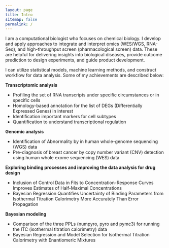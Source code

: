 ```yaml
---
layout: page
title: Intro
sitemap: false
permalink: /
---
```


I am a computational biologist who focuses on chemical biology. I develop and apply approaches to integrate and interpret omics (WES/WGS, RNA-Seq), and high-throughput screen (pharmacological screen) data. These are helpful for delivering insights into biological diseases, provide outcome prediction to design experiments, and guide product development.

I can utilize statistical models, machine learning methods, and construct workflow for data analysis. Some of my achievements are described below:

**Transcriptomic analysis**
- Profiling the set of RNA transcripts under specific circumstances or in specific cells
- Homology-based annotation for the list of DEGs (Differentially Expressed Genes) in interest
- Identification important markers for cell subtypes
- Quantification to understand transcriptional regulation

**Genomic analysis**
- Identification of Abnormality by in human whole-genome sequencing (WGS) data
- Pre-diagnosis of breast cancer by copy number variant (CNV) detection using human whole exome sequencing (WES) data

**Exploring binding processes and improving the data analysis for drug design**
- Inclusion of Control Data in Fits to Concentration-Response Curves Improves Estimates of Half-Maximal Concentrations
- Bayesian Regression Quantifies Uncertainty of Binding Parameters from Isothermal Titration Calorimetry More Accurately Than Error Propagation

**Bayesian modeling**
- Comparison of the three PPLs (numpyro, pyro and pymc3) for running the ITC (isothermal titration calorimetry) data
- Bayesian Regression and Model Selection for Isothermal Titration Calorimetry with Enantiomeric Mixtures
